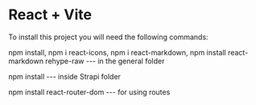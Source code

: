 # React + Vite

To install this project you will need the following commands:

npm install, npm i react-icons, npm i react-markdown, npm install react-markdown rehype-raw
 --- in the general folder

npm install --- inside Strapi folder

npm install react-router-dom --- for using routes